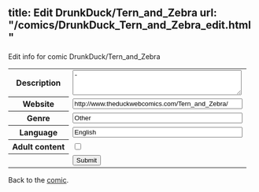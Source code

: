 title: Edit DrunkDuck/Tern_and_Zebra
url: "/comics/DrunkDuck_Tern_and_Zebra_edit.html"
---
Edit info for comic DrunkDuck/Tern_and_Zebra

<form name="comic" action="http://gaepostmail.appspot.com/comic/" method="post">
<table class="comicinfo">
<tr>
<th>Description</th><td><textarea name="description" cols="40" rows="3">-</textarea></td>
</tr>
<tr>
<th>Website</th><td><input type="text" name="url" value="http://www.theduckwebcomics.com/Tern_and_Zebra/" size="40"/></td>
</tr>
<tr>
<th>Genre</th><td><input type="text" name="genre" value="Other" size="40"/></td>
</tr>
<tr>
<th>Language</th><td><input type="text" name="language" value="English" size="40"/></td>
</tr>
<tr>
<th>Adult content</th><td><input type="checkbox" name="adult" value="adult" /></td>
</tr>
<tr>
<th></th><td>
<input type="hidden" name="comic" value="DrunkDuck_Tern_and_Zebra" />
<input type="submit" name="submit" value="Submit" />
</td>
</tr>
</table>
</form>

Back to the [comic](DrunkDuck_Tern_and_Zebra.html).
